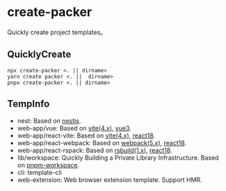# create-packer

Quickly create project templates。

## QuicklyCreate

```shell
npx create-packer <. || dirname>
yarn create packer <. ||  dirname>
pnpx create-packer <. || dirname>
```

## TempInfo

-   nest: Based on [nestjs](https://docs.nestjs.com/).
-   web-app/vue: Based on [vite(4.x)](https://cn.vitejs.dev/), [vue3](https://vuejs.org/).
-   web-app/react-vite: Based on [vite(4.x)](https://cn.vitejs.dev/), [react18](https://reactjs.org/).
-   web-app/react-webpack: Based on [webpack(5.x)](https://webpack.js.org/), [react18](https://reactjs.org/).
-   web-app/react-rspack: Based on [rsbuild(1.x)](https://rsbuild.dev/), [react18](https://reactjs.org/).
-   lib/workspace: Quickly Building a Private Library Infrastructure. Based on [pnpm-workspace](https://pnpm.io/pnpm-workspace_yaml).
-   cli: template-cli
-   web-extension: Web browser extension template. Support HMR.
